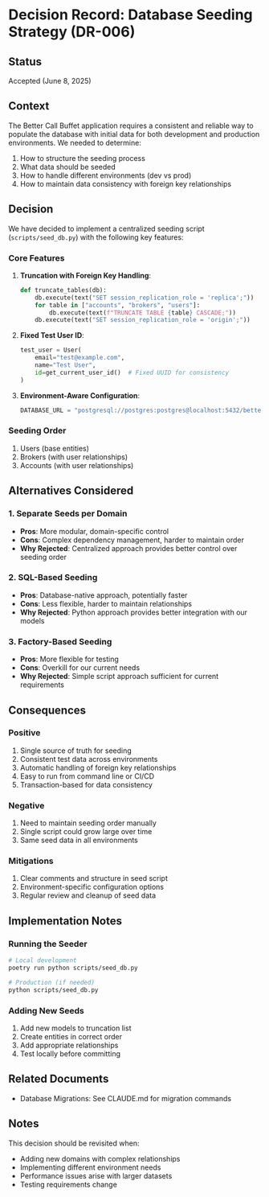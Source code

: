 # Decision Record: Database Seeding Strategy (DR-006)

## Status

Accepted (June 8, 2025)

## Context

The Better Call Buffet application requires a consistent and reliable way to populate the database with initial data for both development and production environments. We needed to determine:

1. How to structure the seeding process
2. What data should be seeded
3. How to handle different environments (dev vs prod)
4. How to maintain data consistency with foreign key relationships

## Decision

We have decided to implement a centralized seeding script (`scripts/seed_db.py`) with the following key features:

### Core Features

1. **Truncation with Foreign Key Handling**:

   ```python
   def truncate_tables(db):
       db.execute(text("SET session_replication_role = 'replica';"))
       for table in ["accounts", "brokers", "users"]:
           db.execute(text(f"TRUNCATE TABLE {table} CASCADE;"))
       db.execute(text("SET session_replication_role = 'origin';"))
   ```

2. **Fixed Test User ID**:

   ```python
   test_user = User(
       email="test@example.com",
       name="Test User",
       id=get_current_user_id()  # Fixed UUID for consistency
   )
   ```

3. **Environment-Aware Configuration**:
   ```python
   DATABASE_URL = "postgresql://postgres:postgres@localhost:5432/better_call_buffet"
   ```

### Seeding Order

1. Users (base entities)
2. Brokers (with user relationships)
3. Accounts (with user relationships)

## Alternatives Considered

### 1. Separate Seeds per Domain

- **Pros**: More modular, domain-specific control
- **Cons**: Complex dependency management, harder to maintain order
- **Why Rejected**: Centralized approach provides better control over seeding order

### 2. SQL-Based Seeding

- **Pros**: Database-native approach, potentially faster
- **Cons**: Less flexible, harder to maintain relationships
- **Why Rejected**: Python approach provides better integration with our models

### 3. Factory-Based Seeding

- **Pros**: More flexible for testing
- **Cons**: Overkill for our current needs
- **Why Rejected**: Simple script approach sufficient for current requirements

## Consequences

### Positive

1. Single source of truth for seeding
2. Consistent test data across environments
3. Automatic handling of foreign key relationships
4. Easy to run from command line or CI/CD
5. Transaction-based for data consistency

### Negative

1. Need to maintain seeding order manually
2. Single script could grow large over time
3. Same seed data in all environments

### Mitigations

1. Clear comments and structure in seed script
2. Environment-specific configuration options
3. Regular review and cleanup of seed data

## Implementation Notes

### Running the Seeder

```bash
# Local development
poetry run python scripts/seed_db.py

# Production (if needed)
python scripts/seed_db.py
```

### Adding New Seeds

1. Add new models to truncation list
2. Create entities in correct order
3. Add appropriate relationships
4. Test locally before committing

## Related Documents

- Database Migrations: See CLAUDE.md for migration commands

## Notes

This decision should be revisited when:

- Adding new domains with complex relationships
- Implementing different environment needs
- Performance issues arise with larger datasets
- Testing requirements change
